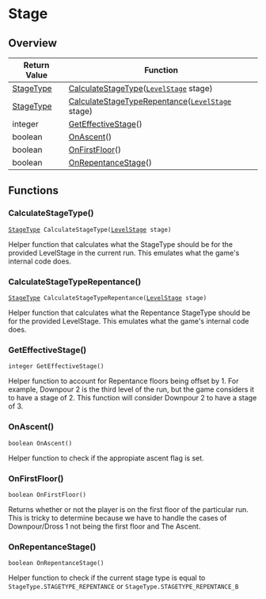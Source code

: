 # Stage

## Overview

| Return Value | Function |
| - | - |
| [StageType](https://wofsauge.github.io/IsaacDocs/rep/enums/StageType.html) | [CalculateStageType](stage.md#calculatestagetype)([`LevelStage`](https://wofsauge.github.io/IsaacDocs/rep/enums/LevelStage.html) stage) |
| [StageType](https://wofsauge.github.io/IsaacDocs/rep/enums/StageType.html) | [CalculateStageTypeRepentance](stage.md#calculatestagetyperepentance)([`LevelStage`](https://wofsauge.github.io/IsaacDocs/rep/enums/LevelStage.html) stage) |
| integer | [GetEffectiveStage](stage.md#geteffectivestage)() |
| boolean | [OnAscent](stage.md#onascent)() |
| boolean | [OnFirstFloor](stage.md#onfirstfloor)() |
| boolean | [OnRepentanceStage](stage.md#onrepentancestage)() |

## Functions

### CalculateStageType()

[`StageType`](https://wofsauge.github.io/IsaacDocs/rep/enums/StageType.html)` CalculateStageType(`[`LevelStage`](https://wofsauge.github.io/IsaacDocs/rep/enums/LevelStage.html)` stage)`

Helper function that calculates what the StageType should be for the provided LevelStage in the current run. This emulates what the game's internal code does. 

### CalculateStageTypeRepentance()

[`StageType`](https://wofsauge.github.io/IsaacDocs/rep/enums/StageType.html)` CalculateStageTypeRepentance(`[`LevelStage`](https://wofsauge.github.io/IsaacDocs/rep/enums/LevelStage.html)` stage)`

Helper function that calculates what the Repentance StageType should be for the provided LevelStage. This emulates what the game's internal code does. 

### GetEffectiveStage()

`integer GetEffectiveStage()`

Helper function to account for Repentance floors being offset by 1. For example, Downpour 2 is the third level of the run, but the game considers it to have a stage of 2. This function will consider Downpour 2 to have a stage of 3. 

### OnAscent()

`boolean OnAscent()`

Helper function to check if the appropiate ascent flag is set. 

### OnFirstFloor()

`boolean OnFirstFloor()`

Returns whether or not the player is on the first floor of the particular run. 
This is tricky to determine because we have to handle the cases of Downpour/Dross 1 not being the first floor and The Ascent. 

### OnRepentanceStage()

`boolean OnRepentanceStage()`

Helper function to check if the current stage type is equal to `StageType.STAGETYPE_REPENTANCE` or `StageType.STAGETYPE_REPENTANCE_B` 

